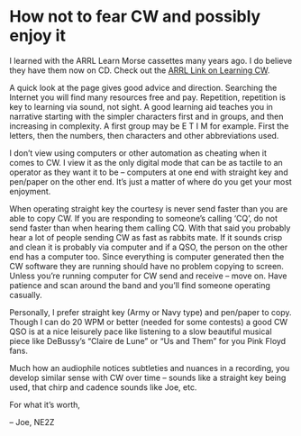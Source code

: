 # How not to fear CW and possibly enjoy it

I learned with the ARRL Learn Morse cassettes many years ago. I do believe they have them now on CD. Check out the [ARRL Link on Learning CW](http://www.arrl.org/learning-morse-code).

A quick look at the page gives good advice and direction. Searching the Internet you will find many resources free and pay. Repetition, repetition is key to learning via sound, not sight. A good learning aid teaches you in narrative starting with the simpler characters first and in groups, and then increasing in complexity. A first group may be E T I M for example. First the letters, then the numbers, then characters and other abbreviations used.

I don’t view using computers or other automation as cheating when it comes to CW. I view it as the only digital mode that can be as tactile to an operator as they want it to be – computers at one end with straight key and pen/paper on the other end. It’s just a matter of where do you get your most enjoyment.

When operating straight key the courtesy is never send faster than you are able to copy CW. If you are responding to someone’s calling ‘CQ’, do not send faster than when hearing them calling CQ. With that said you probably hear a lot of people sending CW as fast as rabbits mate. If it sounds crisp and clean it is probably via computer and if a QSO, the person on the other end has a computer too. Since everything is computer generated then the CW software they are running should have no problem copying to screen. Unless you’re running computer for CW send and receive – move on. Have patience and scan around the band and you’ll find someone operating casually.

Personally, I prefer straight key (Army or Navy type) and pen/paper to copy. Though I can do 20 WPM or better (needed for some contests) a good CW QSO is at a nice leisurely pace like listening to a slow beautiful musical piece like DeBussy’s “Claire de Lune” or “Us and Them” for you Pink Floyd fans.

Much how an audiophile notices subtleties and nuances in a recording, you develop similar sense with CW over time – sounds like a straight key being used, that chirp and cadence sounds like Joe, etc.

For what it’s worth,

– Joe, NE2Z
